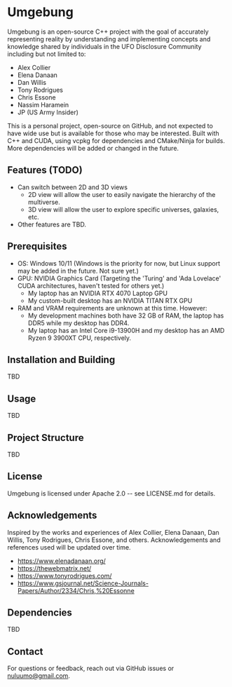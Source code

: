 # Umgebung
Umgebung is an open-source C++ project with the goal of accurately representing reality by understanding and implementing concepts and knowledge shared by individuals in the UFO Disclosure Community including but not limited to:
- Alex Collier
- Elena Danaan
- Dan Willis
- Tony Rodrigues
- Chris Essone
- Nassim Haramein
- JP (US Army Insider)


This is a personal project, open-source on GitHub, and not expected to have wide use but is available for those who may be interested. Built with C++ and CUDA, using vcpkg for dependencies and CMake/Ninja for builds. More dependencies will be added or changed in the future.

## Features (TODO)
- Can switch between 2D and 3D views
	- 2D view will allow the user to easily navigate the hierarchy of the multiverse.
	- 3D view will allow the user to explore specific universes, galaxies, etc.
- Other features are TBD.

## Prerequisites
- OS: Windows 10/11 (Windows is the priority for now, but Linux support may be added in the future. Not sure yet.)
- GPU: NVIDIA Graphics Card (Targeting the 'Turing' and 'Ada Lovelace' CUDA architectures, haven't tested for others yet.)
	- My laptop has an NVIDIA RTX 4070 Laptop GPU
	- My custom-built desktop has an NVIDIA TITAN RTX GPU
- RAM and VRAM requirements are unknown at this time. However:
	- My development machines both have 32 GB of RAM, the laptop has DDR5 while my desktop has DDR4.
	- My laptop has an Intel Core i9-13900H and my desktop has an AMD Ryzen 9 3900XT CPU, respectively. 

## Installation and Building
TBD

## Usage
TBD

## Project Structure
TBD

## License
Umgebung is licensed under Apache 2.0 -- see LICENSE.md for details.

## Acknowledgements
Inspired by the works and experiences of Alex Collier, Elena Danaan, Dan Willis, Tony Rodrigues, Chris Essone, and others.
Acknowledgements and references used will be updated over time.

- https://www.elenadanaan.org/
- https://thewebmatrix.net/
- https://www.tonyrodrigues.com/
- https://www.gsjournal.net/Science-Journals-Papers/Author/2334/Chris,%20Essonne

## Dependencies
TBD

## Contact
For questions or feedback, reach out via GitHub issues or nuluumo@gmail.com.